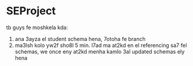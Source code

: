 # SEProject
tb guys fe moshkela kda:
1) ana 3ayza el student schema hena, 7otoha fe branch
2) ma3lsh kolo yw2f sho8l 5 min. l7ad ma at2kd en el referencing sa7 fel schemas, we once eny at2kd menha kamlo 3al updated schemas ely hena
